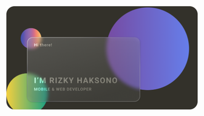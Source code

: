 <div align="center">
<!--   <img src="https://raw.githubusercontent.com/rizkyhaksono/rizkyhaksono/main/rizkyhaksono-glass-light.png"/> -->
  <img src="https://raw.githubusercontent.com/rizkyhaksono/rizkyhaksono/main/rizkyhaksono-glass-dark.png"/>
</div>
